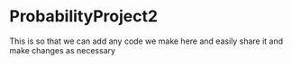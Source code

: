 # ProbabilityProject2
This is so that we can add any code we make here and easily share it and make changes as necessary
